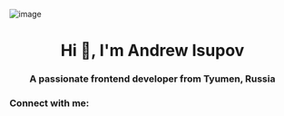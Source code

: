 ![image](https://tenor.com/view/nyan-gif-26222477)
<h1 align="center">Hi 👋, I'm Andrew Isupov</h1>
<h3 align="center">A passionate frontend developer from Tyumen, Russia</h3>

<h3 align="left">Connect with me:</h3>
<p align="left">
</p>
